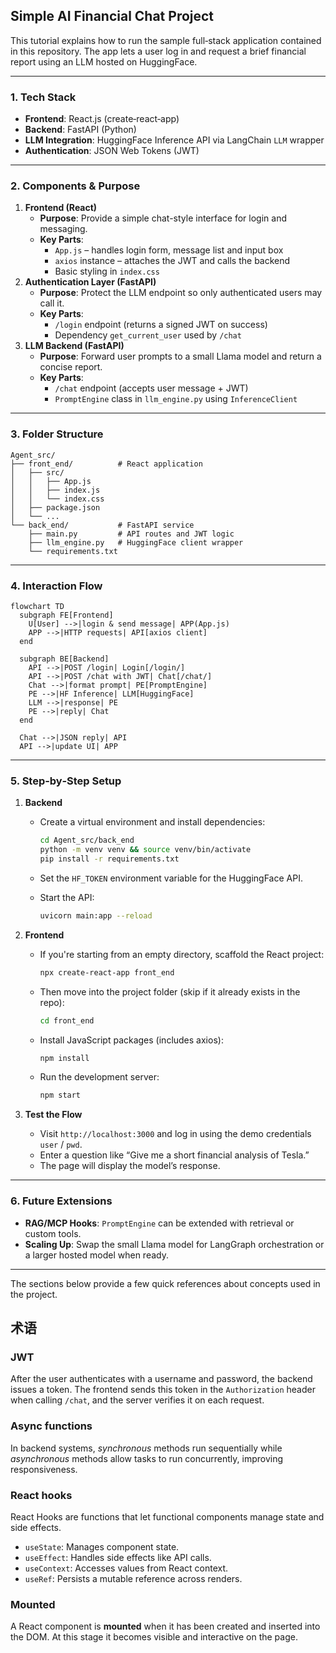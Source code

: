 ## Simple AI Financial Chat Project

This tutorial explains how to run the sample full‑stack application contained in this repository. The app lets a user log in and request a brief financial report using an LLM hosted on HuggingFace.

------

### 1. Tech Stack

- **Frontend**: React.js (create‑react‑app)
- **Backend**: FastAPI (Python)
- **LLM Integration**: HuggingFace Inference API via LangChain `LLM` wrapper
- **Authentication**: JSON Web Tokens (JWT)

------

### 2. Components & Purpose

1. **Frontend (React)**
   - **Purpose**: Provide a simple chat-style interface for login and messaging.
   - **Key Parts**:
     - `App.js` – handles login form, message list and input box
     - `axios` instance – attaches the JWT and calls the backend
     - Basic styling in `index.css`
2. **Authentication Layer (FastAPI)**
   - **Purpose**: Protect the LLM endpoint so only authenticated users may call it.
   - **Key Parts**:
     - `/login` endpoint (returns a signed JWT on success)
     - Dependency `get_current_user` used by `/chat`
3. **LLM Backend (FastAPI)**
   - **Purpose**: Forward user prompts to a small Llama model and return a concise report.
   - **Key Parts**:
     - `/chat` endpoint (accepts user message + JWT)
     - `PromptEngine` class in `llm_engine.py` using `InferenceClient`

------

### 3. Folder Structure

```
Agent_src/
├── front_end/          # React application
│   ├── src/
│   │   ├── App.js
│   │   ├── index.js
│   │   └── index.css
│   ├── package.json
│   └── ...
└── back_end/           # FastAPI service
    ├── main.py         # API routes and JWT logic
    ├── llm_engine.py   # HuggingFace client wrapper
    └── requirements.txt
```

------

### 4. Interaction Flow

```mermaid
flowchart TD
  subgraph FE[Frontend]
    U[User] -->|login & send message| APP(App.js)
    APP -->|HTTP requests| API[axios client]
  end

  subgraph BE[Backend]
    API -->|POST /login| Login[/login/]
    API -->|POST /chat with JWT| Chat[/chat/]
    Chat -->|format prompt| PE[PromptEngine]
    PE -->|HF Inference| LLM[HuggingFace]
    LLM -->|response| PE
    PE -->|reply| Chat
  end

  Chat -->|JSON reply| API
  API -->|update UI| APP
```

------

### 5. Step‑by‑Step Setup

1. **Backend**

   - Create a virtual environment and install dependencies:

     ```bash
     cd Agent_src/back_end
     python -m venv venv && source venv/bin/activate
     pip install -r requirements.txt
     ```

   - Set the `HF_TOKEN` environment variable for the HuggingFace API.

   - Start the API:

     ```bash
     uvicorn main:app --reload
     ```

2. **Frontend**

   - If you're starting from an empty directory, scaffold the React project:

     ```bash
     npx create-react-app front_end
     ```

   - Then move into the project folder (skip if it already exists in the repo):

     ```bash
     cd front_end
     ```

   - Install JavaScript packages (includes axios):

     ```bash
     npm install
     ```

   - Run the development server:

     ```bash
     npm start
     ```

3. **Test the Flow**

   - Visit `http://localhost:3000` and log in using the demo credentials `user` / `pwd`.
   - Enter a question like “Give me a short financial analysis of Tesla.”
   - The page will display the model’s response.

------

### 6. Future Extensions

- **RAG/MCP Hooks**: `PromptEngine` can be extended with retrieval or custom tools.
- **Scaling Up**: Swap the small Llama model for LangGraph orchestration or a larger hosted model when ready.

------

The sections below provide a few quick references about concepts used in the project.

## 术语

### JWT

After the user authenticates with a username and password, the backend issues a token. The frontend sends this token in the `Authorization` header when calling `/chat`, and the server verifies it on each request.

### Async functions

In backend systems, *synchronous* methods run sequentially while *asynchronous* methods allow tasks to run concurrently, improving responsiveness.

### React hooks

React Hooks are functions that let functional components manage state and side effects.

- `useState`: Manages component state.
- `useEffect`: Handles side effects like API calls.
- `useContext`: Accesses values from React context.
- `useRef`: Persists a mutable reference across renders.

### Mounted

A React component is **mounted** when it has been created and inserted into the DOM. At this stage it becomes visible and interactive on the page.
